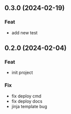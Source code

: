 ## 0.3.0 (2024-02-19)

### Feat

- add new test

## 0.2.0 (2024-02-04)

### Feat

- init project

### Fix

- fix deploy cmd
- fix deploy docs
- jinja template bug
